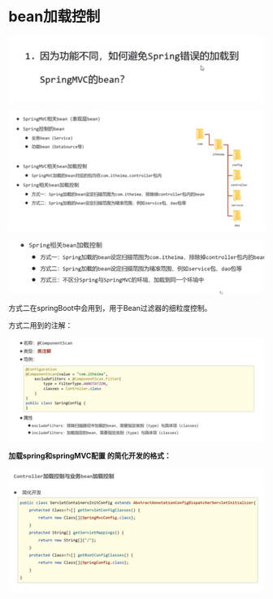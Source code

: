 # bean加载控制

 ![image-20241106104616472](.assets/image-20241106104616472.png)

 ![image-20241106104722241](.assets/image-20241106104722241.png)

 ![image-20241106170238957](.assets/image-20241106170238957.png)

方式二在springBoot中会用到，用于Bean过滤器的细粒度控制。

方式二用到的注解：

 ![image-20241106170533814](.assets/image-20241106170533814.png)



**加载spring和springMVC配置 的简化开发的格式：**

![image-20241106170914479](.assets/image-20241106170914479.png)

